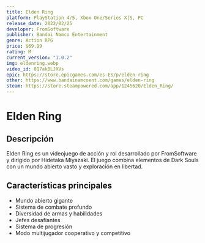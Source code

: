 ```yaml
---
title: Elden Ring
platform: PlayStation 4/5, Xbox One/Series X|S, PC
release_date: 2022/02/25
developer: FromSoftware
publisher: Bandai Namco Entertainment
genre: Action RPG
price: $69.99
rating: M
current_version: "1.0.2"
img: eldenring.webp
video_id: 8Q7akBLJXVs
epic: https://store.epicgames.com/es-ES/p/elden-ring
other: https://www.bandainamcoent.com/games/elden-ring
steam: https://store.steampowered.com/app/1245620/Elden_Ring/
---
```


# Elden Ring

## Descripción
Elden Ring es un videojuego de acción y rol desarrollado por FromSoftware y dirigido por Hidetaka Miyazaki. El juego combina elementos de Dark Souls con un mundo abierto vasto y exploración en libertad.

## Características principales
- Mundo abierto gigante
- Sistema de combate profundo
- Diversidad de armas y habilidades
- Jefes desafiantes
- Sistema de progresión
- Modo multijugador cooperativo y competitivo
